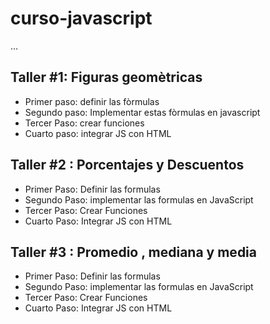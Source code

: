 # curso-javascript

...

## Taller #1: Figuras geomètricas

- Primer paso: definir las fòrmulas
- Segundo paso: Implementar estas fòrmulas en javascript
- Tercer Paso: crear funciones
- Cuarto paso: integrar JS con HTML

## Taller #2 : Porcentajes y Descuentos

- Primer Paso: Definir las formulas
- Segundo Paso: implementar las formulas en JavaScript
- Tercer Paso: Crear Funciones
- Cuarto Paso: Integrar JS con HTML

## Taller #3 : Promedio , mediana y media

- Primer Paso: Definir las formulas
- Segundo Paso: implementar las formulas en JavaScript
- Tercer Paso: Crear Funciones
- Cuarto Paso: Integrar JS con HTML
